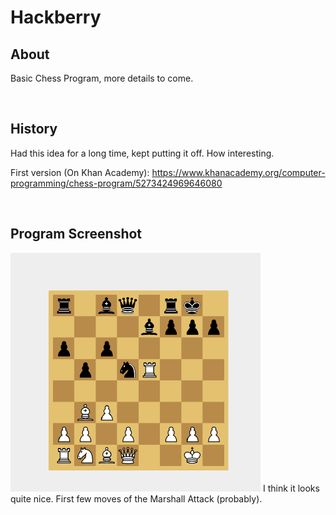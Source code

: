 # Hackberry

## About
Basic Chess Program, more details to come.

<br>

## History
Had this idea for a long time, kept putting it off. How interesting.

First version (On Khan Academy): https://www.khanacademy.org/computer-programming/chess-program/5273424969646080

<br>

## Program Screenshot

<img src="https://github.com/gyang0/Hackberry/blob/main/docImgs/Hackberry_ExampleImg.png" width="400px">
I think it looks quite nice. First few moves of the Marshall Attack (probably).
